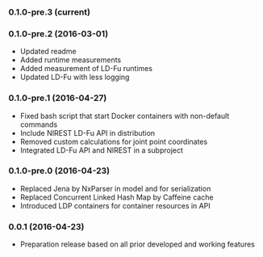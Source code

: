 ### 0.1.0-pre.3 (current)

### 0.1.0-pre.2 (2016-03-01)
- Updated readme
- Added runtime measurements
- Added measurement of LD-Fu runtimes
- Updated LD-Fu with less logging

### 0.1.0-pre.1 (2016-04-27)
- Fixed bash script that start Docker containers with non-default commands
- Include NIREST LD-Fu API in distribution
- Removed custom calculations for joint point coordinates
- Integrated LD-Fu API and NIREST in a subproject

### 0.1.0-pre.0 (2016-04-23)
- Replaced Jena by NxParser in model and for serialization
- Replaced Concurrent Linked Hash Map by Caffeine cache
- Introduced LDP containers for container resources in API

### 0.0.1 (2016-04-23)
- Preparation release based on all prior developed and working features
